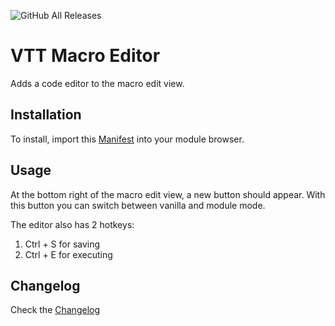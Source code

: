 ![GitHub All Releases](https://img.shields.io/github/downloads/ardittristan/VTTMacroEditor/total)

# VTT Macro Editor

Adds a code editor to the macro edit view.

## Installation

To install, import this [Manifest](https://raw.githubusercontent.com/ardittristan/VTTMacroEditor/master/module.json) into your module browser.

## Usage

At the bottom right of the macro edit view, a new button should appear. With this button you can switch between vanilla and module mode.

The editor also has 2 hotkeys:

1. Ctrl + S for saving
2. Ctrl + E for executing

## Changelog

Check the [Changelog](https://github.com/ardittristan/VTTMacroEditor/blob/master/CHANGELOG.md)
